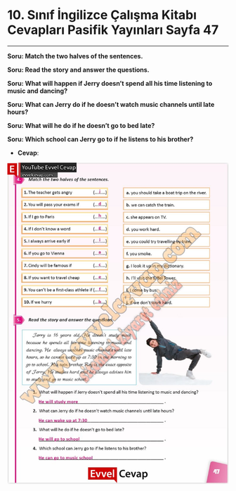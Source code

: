 # 10. Sınıf İngilizce Çalışma Kitabı Cevapları Pasifik Yayınları Sayfa 47

---

**Soru: Match the two halves of the sentences.**

**Soru: Read the story and answer the questions.**

**Soru: What will happen if Jerry doesn’t spend all his time listening to music and dancing?**

**Soru: What can Jerry do if he doesn’t watch music channels until late hours?**

**Soru: What will he do if he doesn’t go to bed late?**

**Soru: Which school can Jerry go to if he listens to his brother?**

-   **Cevap**:

![Image 1](./image_1.jpg)